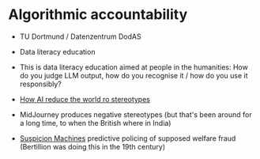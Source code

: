 # Algorithmic accountability

- TU Dortmund / Datenzentrum DodAS
- Data literacy education
- This is data literacy education aimed at people in the humanities: How do you judge LLM output, how do you recognise it / how do you use it responsibly?

- [How AI reduce the world ro stereotypes](https://ainowinstitute.org/news/how-ai-reduces-the-world-to-sterotypes)
- MidJourney produces negative stereotypes (but that's been around for a long time, to when the British where in India)
- [Suspicion Machines](https://www.lighthousereports.com/investigation/suspicion-machines/) predictive policing of supposed welfare fraud (Bertillion was doing this in the 19th century)
